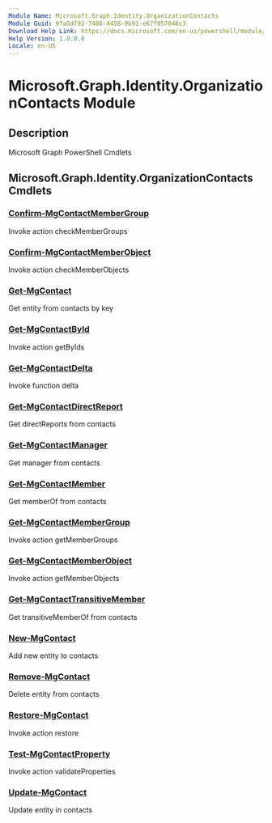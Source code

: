 ```yaml
---
Module Name: Microsoft.Graph.Identity.OrganizationContacts
Module Guid: 9fa5df92-7486-4458-9b91-e67f057048c3
Download Help Link: https://docs.microsoft.com/en-us/powershell/module/microsoft.graph.identity.organizationcontacts
Help Version: 1.0.0.0
Locale: en-US
---
```


# Microsoft.Graph.Identity.OrganizationContacts Module
## Description
Microsoft Graph PowerShell Cmdlets

## Microsoft.Graph.Identity.OrganizationContacts Cmdlets
### [Confirm-MgContactMemberGroup](Confirm-MgContactMemberGroup.md)
Invoke action checkMemberGroups

### [Confirm-MgContactMemberObject](Confirm-MgContactMemberObject.md)
Invoke action checkMemberObjects

### [Get-MgContact](Get-MgContact.md)
Get entity from contacts by key

### [Get-MgContactById](Get-MgContactById.md)
Invoke action getByIds

### [Get-MgContactDelta](Get-MgContactDelta.md)
Invoke function delta

### [Get-MgContactDirectReport](Get-MgContactDirectReport.md)
Get directReports from contacts

### [Get-MgContactManager](Get-MgContactManager.md)
Get manager from contacts

### [Get-MgContactMember](Get-MgContactMember.md)
Get memberOf from contacts

### [Get-MgContactMemberGroup](Get-MgContactMemberGroup.md)
Invoke action getMemberGroups

### [Get-MgContactMemberObject](Get-MgContactMemberObject.md)
Invoke action getMemberObjects

### [Get-MgContactTransitiveMember](Get-MgContactTransitiveMember.md)
Get transitiveMemberOf from contacts

### [New-MgContact](New-MgContact.md)
Add new entity to contacts

### [Remove-MgContact](Remove-MgContact.md)
Delete entity from contacts

### [Restore-MgContact](Restore-MgContact.md)
Invoke action restore

### [Test-MgContactProperty](Test-MgContactProperty.md)
Invoke action validateProperties

### [Update-MgContact](Update-MgContact.md)
Update entity in contacts

